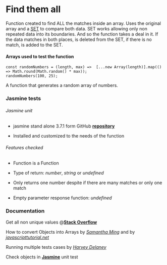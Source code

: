 # Find them all

Function created to find ALL the matches inside an array. Uses the original array and a [SET](https://developer.mozilla.org/en-US/docs/Web/JavaScript/Reference/Global_Objects/Set) to compare both data. SET works allowing only non repeated data into its boundaries. And so the function takes a deal in it. If the data matches in both places, is deleted from the SET, if there is no match, is added to the SET.

#### Arrays used to test the function

```
const randomNumbers = (length, max) =>  [...new Array(length)].map(() => Math.round(Math.random() * max));
randomNumbers(100, 25);

```
A function that generates a random array of numbers.

### Jasmine tests

###### Jasmine unit

  * jasmine stand alone 3.7.1 form GitHub [**repository**](https://github.com/jasmine/jasmine/releases)

  * Installed and customized to the needs of the function
###### Features checked

  * Function is a Function

  * Type of return: *number*, *string* or *undefined*

  * Only returns one number despite if there are many matches or only one match

  * Empty parameter response function: *undefined*

### Documentation

Get all non unique values @[**Stack Overflow**](https://stackoverflow.com/questions/840781/get-all-non-unique-values-i-e-duplicate-more-than-one-occurrence-in-an-array?page=1&tab=votes)

How to convert Objects into Arrays by [*Samantha Ming*](https://www.samanthaming.com/tidbits/76-converting-object-to-array/) and by [*javascripttutorial.net*](https://www.javascripttutorial.net/object/convert-an-object-to-an-array-in-javascript/#:~:text=To%20convert%20an%20object%20to%20an%20array%20you%20use%20one,entries()%20.)

Running multiple tests cases by [*Harvey Delaney*](https://blog.harveydelaney.com/running-multiple-test-cases-in-jasmine/)

Check objects in [**Jasmine**](https://jasmine.github.io/2.2/introduction.html#section-Partial_Matching_with_<code>jasmine.objectContaining</code>) unit test
